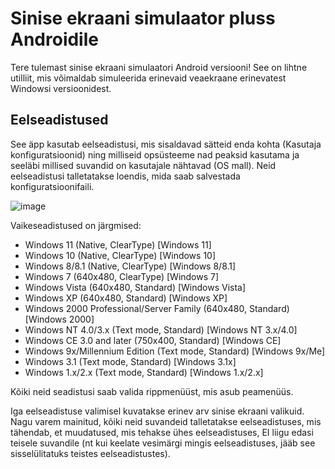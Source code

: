 # Sinise ekraani simulaator pluss Androidile
Tere tulemast sinise ekraani simulaatori Android versiooni! See on lihtne utilliit, mis võimaldab simuleerida erinevaid veaekraane erinevatest Windowsi versioonidest.

## Eelseadistused
See äpp kasutab eelseadistusi, mis sisaldavad sätteid enda kohta (Kasutaja konfiguratsioonid) ning milliseid opsüsteeme nad peaksid kasutama ja seeläbi millised suvandid on kasutajale nähtavad (OS mall).
Neid eelseadistusi talletatakse loendis, mida saab salvestada konfiguratsioonifaili.

![image](file:///android_asset/drawable/structure)

Vaikeseadistused on järgmised:

* Windows 11 (Native, ClearType) [Windows 11]
* Windows 10 (Native, ClearType) [Windows 10]
* Windows 8/8.1 (Native, ClearType) [Windows 8/8.1]
* Windows 7 (640x480, ClearType) [Windows 7]
* Windows Vista (640x480, Standard) [Windows Vista]
* Windows XP (640x480, Standard) [Windows XP]
* Windows 2000 Professional/Server Family (640x480, Standard) [Windows 2000]
* Windows NT 4.0/3.x (Text mode, Standard) [Windows NT 3.x/4.0]
* Windows CE 3.0 and later (750x400, Standard) [Windows CE]
* Windows 9x/Millennium Edition (Text mode, Standard) [Windows 9x/Me]
* Windows 3.1 (Text mode, Standard) [Windows 3.1x]
* Windows 1.x/2.x (Text mode, Standard) [Windows 1.x/2.x]

Kõiki neid seadistusi saab valida rippmenüüst, mis asub peamenüüs.

Iga eelseadistuse valimisel kuvatakse erinev arv sinise ekraani valikuid.
Nagu varem mainitud, kõiki neid suvandeid talletatakse eelseadistuses, mis tähendab, et
muudatused, mis tehakse ühes eelseadistuses, EI liigu edasi teisele suvandile
(nt kui keelate vesimärgi mingis eelseadistuses, jääb see sisselülitatuks teistes eelseadistustes).
